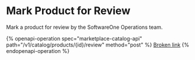 # Mark Product for Review

Mark a product for review by the SoftwareOne Operations team.

{% openapi-operation spec="marketplace-catalog-api" path="/v1/catalog/products/{id}/review" method="post" %}
[Broken link](broken-reference)
{% endopenapi-operation %}
